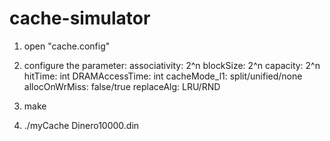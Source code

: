 # cache-simulator
1. open "cache.config"

2. configure the parameter:
associativity: 2^n
blockSize: 2^n
capacity: 2^n
hitTime: int
DRAMAccessTime: int
cacheMode_l1: split/unified/none
allocOnWrMiss: false/true
replaceAlg: LRU/RND

3. make

4. ./myCache Dinero10000.din